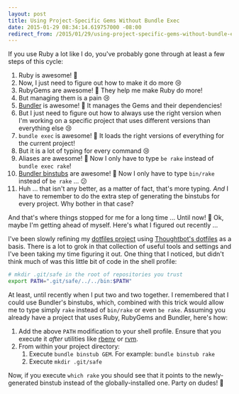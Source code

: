 ```yaml
---
layout: post
title: Using Project-Specific Gems Without Bundle Exec
date: 2015-01-29 08:34:14.619757000 -08:00
redirect_from: /2015/01/29/using-project-specific-gems-without-bundle-exec.html
---
```


If you use Ruby a lot like I do, you've probably gone through at least a few steps of this cycle:

1. Ruby is awesome! :metal:
1. Now, I just need to figure out how to make it do more :cry:
1. RubyGems are awesome! :metal: They help me make Ruby do more!
1. But managing them is a pain :cry:
1. [Bundler][bundler] is awesome! :metal: It manages the Gems and their dependencies!
1. But I just need to figure out how to always use the right version when I'm working on a specific project that uses different versions than everything else :cry:
1. `bundle exec` is awesome! :metal: It loads the right versions of everything for the current project!
1. But it is a lot of typing for every command :cry:
1. Aliases are awesome! :metal: Now I only have to type `be rake` instead of `bundle exec rake`!
1. [Bundler binstubs][binstubs] are awesome! :metal: Now I only have to type `bin/rake` instead of `be rake` ... :confused:
1. Huh ... that isn't any better, as a matter of fact, that's more typing. *And* I have to remember to do the extra step of generating the binstubs for every project. Why bother in that case?

And that's where things stopped for me for a long time ... Until now! :metal: Ok, maybe I'm getting ahead of myself. Here's what I figured out recently ...

I've been slowly refining my [dotfiles project][dotfiles] using [Thoughtbot's dotfiles][thoughtbot-dotfiles] as a basis. There is a lot to grok in that collection of useful tools and settings and I've been taking my time figuring it out. One thing that I noticed, but didn't think much of was this little bit of code in the shell profile:

```bash
# mkdir .git/safe in the root of repositories you trust
export PATH=".git/safe/../../bin:$PATH"
```

At least, until recently when I put two and two together. I remembered that I could use Bundler's binstubs, which, combined with this trick would allow me to type simply `rake` instead of `bin/rake` or even `be rake`. Assuming you already have a project that uses Ruby, RubyGems and Bundler, here's how:

1. Add the above `PATH` modification to your shell profile. Ensure that you execute it *after* utilities like [rbenv][rbenv] or [rvm][rvm].
1. From within your project directory:
    1. Execute `bundle binstub GEM`. For example: `bundle binstub rake`
    1. Execute `mkdir .git/safe`

Now, if you execute `which rake` you should see that it points to the newly-generated binstub instead of the globally-installed one. Party on dudes! :metal:

[binstubs]: http://bundler.io/v1.7/bundle_binstubs.html
[bundler]: http://bundler.io/
[dotfiles]: https://github.com/lee-dohm/dotfiles
[rbenv]: https://github.com/sstephenson/rbenv
[rvm]: http://rvm.io
[thoughtbot-dotfiles]: https://github.com/thoughtbot/dotfiles

